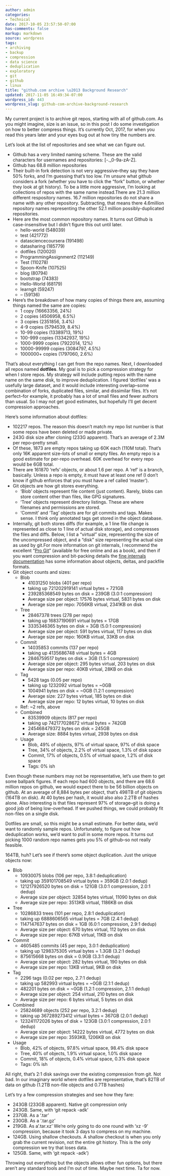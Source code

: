 ```yaml
---
author: admin
categories:
- Technical
date: 2017-10-05 23:57:50-07:00
has-comments: false
markup: markdown
source: wordpress
tags:
- archiving
- backup
- compression
- data science
- deduplication
- exploratory
- git
- github
- linux
title: "github.com archive \u2013 Background Research"
updated: 2017-11-05 16:49:34-07:00
wordpress_id: 443
wordpress_slug: github-com-archive-background-research
---
```

My current project is to archive git repos, starting with all of github.com. As you might imagine, size is an issue, so in this post I do some investigation on how to better compress things. It’s currently Oct, 2017, for when you read this years later and your eyes bug out at how tiny the numbers are.

Let’s look at the list of repositories and see what we can figure out.

-   Github has a very limited naming scheme. These are the valid characters for usernames and repositories: \[-.\_0-9a-zA-Z\].
-   Github has 68.8 million repositories
-   Their built-in fork detection is not very aggressive–they say they have 50% forks, and I’m guessing that’s too low. I’m unsure what github considers a fork (whether you have to click the “fork” button, or whether they look at git history). To be a little more aggressive, I’m looking at collections of repos with the same name instead.There are 21.3 million different respository names. 16.7 million repositories do not share a name with any other repository. Subtracting, that means there 4.6million repository names representing the other 52.1 million possibly-duplicated repositories.
-   Here are the most common repository names. It turns out Github is case-insensitive but I didn’t figure this out until later.
    -   hello-world (548039)
    -   test (421772)
    -   datasciencecoursera (191498)
    -   datasharing (185779)
    -   dotfiles (120020)
    -   ProgrammingAssignment2 (112149)
    -   Test (110278)
    -   Spoon-Knife (107525)
    -   blog (80794)
    -   bootstrap (74383)
    -   Hello-World (68179)
    -   learngit (59247)
    -   – (59136)
-   Here’s the breakdown of how many copies of things there are, assuming things named the same are copies:
    -   1 copy (16663356, 24%)
    -   2 copies (4506958, 6.5%)
    -   3 copies (2351856, 3.4%)
    -   4-9 copies (5794539, 8.4%)
    -   10-99 copies (13389713, 19%)
    -   100-999 copies (13342937, 19%)
    -   1000-9999 copies (7922014, 12%)
    -   10000-99999 copies (3084797, 4.5%)
    -   1000000+ copies (1797060, 2.6%)

That’s about everything I can get from the repo names. Next, I downloaded all repos named **dotfiles**. My goal is to pick a compression strategy for when I store repos. My strategy will include putting repos with the name name on the same disk, to improve deduplication. I figured ‘dotfiles’ was a usefully large dataset, and it would include interesting overlap–some combination of forks, duplicated files, similar, and dissimilar files. It’s not perfect–for example, it probably has a lot of small files and fewer authors than usual. So I may not get good estimates, but hopefully I’ll get decent compression approaches.

Here’s some information about dotfiles:

-   102217 repos. The reason this doesn’t match my repo list number is that some repos have been deleted or made private.
-   243G disk size after cloning (233G apparent). That’s an average of 2.3M per repo–pretty small.
-   Of these, 1873 are empty repos taking up 60K each (110M total). That’s only 16K apparent size–lots of small or empty files. An empty repo is a good estimate for per-repo overhead. 60K overhead for every repo would be 6GB total.
-   There are 161870 ‘refs’ objects, or about 1.6 per repo. A ‘ref’ is a branch, basically. Unless a repo is empty, it must have at least one ref (I don’t know if github enforces that you must have a ref called ‘master’).
-   Git objects are how git stores everything.
    -   ‘Blob’ objects represent file content (just content). Rarely, blobs can store content other than files, like GPG signatures.
    -   ‘Tree’ objects represent directory listings. These are where filenames and permissions are stored.
    -   ‘Commit’ and ‘Tag’ objects are for git commits and tags. Makes sense. I think only annotated tags get stored in the object database.
-   Internally, git both stores diffs (for example, a 1 line file change is represented as close to 1 line of actual disk storage), and compresses the files and diffs. Below, I list a “virtual” size, representing the size of the uncompressed object, and a “disk” size representing the actual size as used by git.For more information on git internals, I recommend the excellent “[Pro Git](https://git-scm.com/book/en/v2/)” (available for free online and as a book), and then if you want compression and bit-packing details the [fine internals documentation](https://github.com/git/git/tree/master/Documentation/technical) has some information about objects, deltas, and packfile formats.
-   Git object counts and sizes:
    -   Blob
        -   41031250 blobs (401 per repo)
        -   taking up 721202919141 virtual bytes = 721GB
        -   239285368549 bytes on disk = 239GB (3.0:1 compression)
        -   Average size per object: 17576 bytes virtual, 5831 bytes on disk
        -   Average size per repo: 7056KB virtual, 2341KB on disk
    -   Tree
        -   28467378 trees (278 per repo)
        -   taking up 16837190691 virtual bytes = 17GB
        -   3335346365 bytes on disk = 3GB (5.0:1 compression)
        -   Average size per object: 591 bytes virtual, 117 bytes on disk
        -   Average size per repo: 160KB virtual, 33KB on disk
    -   Commit
        -   14035853 commits (137 per repo)
        -   taking up 4135686748 virtual bytes = 4GB
        -   2846759517 bytes on disk = 3GB (1.5:1 compression)
        -   Average size per object: 295 bytes virtual, 203 bytes on disk
        -   Average size per repo: 40KB virtual, 28KB on disk
    -   Tag
        -   5428 tags (0.05 per repo)
        -   taking up 1232092 virtual bytes = ~0GB
        -   1004941 bytes on disk = ~0GB (1.2:1 compression)
        -   Average size: 227 bytes virtual, 185 bytes on disk
        -   Average size per repo: 12 bytes virtual, 10 bytes on disk
    -   Ref: ~2 refs, above
    -   Combined
        -   83539909 objects (817 per repo)
        -   taking up 742177028672 virtual bytes = 742GB
        -   245468479372 bytes on disk = 245GB
        -   Average size: 8884 bytes virtual, 2938 bytes on disk
    -   Usage
        -   Blob, 49% of objects, 97% of virtual space, 97% of disk space
        -   Tree, 34% of objects, 2.2% of virtual space, 1.3% of disk space
        -   Commit, 17% of objects, 0.5% of virtual space, 1.2% of disk space
        -   Tags: 0% ish

Even though these numbers may not be representative, let’s use them to get some ballpark figures. If each repo had 600 objects, and there are 68.6 million repos on github, we would expect there to be 56 billion objects on github. At an average of 8,884 bytes per object, that’s 498TB of git objects (164TB on disk). At 40 bytes per hash, it would also also 2.2TB of hashes alone. Also interesting is that files represent 97% of storage–git is doing a good job of being low-overhead. If we pushed things, we could probably fit non-files on a single disk.

Dotfiles are small, so this might be a small estimate. For better data, we’d want to randomly sample repos. Unfortunately, to figure out how deduplication works, we’d want to pull in some more repos. It turns out picking 1000 random repo names gets you 5% of github–so not really feasible.

164TB, huh? Let’s see if there’s some object duplication. Just the unique objects now:

-   Blob
    -   10930075 blobs (106 per repo, 3.8:1 deduplication)
    -   taking up 359101708549 virtual bytes = 359GB (2.0:1 dedup)
    -   121217926520 bytes on disk = 121GB (3.0:1 compression, 2.0:1 dedup)
    -   Average size per object: 32854 bytes virtual, 11090 bytes on disk
    -   Average size per repo: 3513KB virtual, 1186KB on disk
-   Tree
    -   10286833 trees (101 per repo, 2.8:1 deduplication)
    -   taking up 6888606565 virtual bytes = 7GB (2.4:1 dedup)
    -   1147147637 bytes on disk = 1GB (6.0:1 compression, 2.9:1 dedup)
    -   Average size per object: 670 bytes virtual, 112 bytes on disk
    -   Average size per repo: 67KB virtual, 11KB on disk
-   Commit
    -   4605485 commits (45 per repo, 3.0:1 deduplication)
    -   taking up 1298375305 virtual bytes = 1.3GB (3.2:1 dedup)
    -   875615668 bytes on disk = 0.9GB (3.3:1 dedup)
    -   Average size per object: 282 bytes virtual, 190 bytes on disk
    -   Average size per repo: 13KB virtual, 9KB on disk
-   Tag
    -   2296 tags (0.02 per repo, 2.7:1 dedup)
    -   taking up 582993 virtual bytes = ~0GB (2.1:1 dedup)
    -   482201 bytes on disk = ~0GB (1.2:1 compression, 2.1:1 dedup)
    -   Average size per object: 254 virtual, 210 bytes on disk
    -   Average size per repo: 6 bytes virtual, 5 bytes on disk
-   Combined
    -   25824689 objects (252 per repo, 3.2:1 dedup)
    -   taking up 367289273412 virtual bytes = 367GB (2.0:1 dedup)
    -   123241172026 bytes of disk = 123GB (3.0:1 compression, 2.0:1 dedup)
    -   Average size per object: 14222 bytes virtual, 4772 bytes on disk
    -   Average size per repo: 3593KB, 1206KB on disk
-   Usage
    -   Blob, 42% of objects, 97.8% virtual space, 98.4% disk space
    -   Tree, 40% of objects, 1.9% virtual space, 1.0% disk space
    -   Commit, 18% of objects, 0.4% virtual space, 0.3% disk space
    -   Tags: 0% ish

All right, that’s 2:1 disk savings over the existing compression from git. Not bad. In our imaginary world where dotfiles are representative, that’s 82TB of data on github (1.2TB non-file objects and 0.7TB hashes)

Let’s try a few compression strategies and see how they fare:

-   243GB (233GB apparent). Native git compression only
-   243GB. Same, with ‘git repack -adk’
-   237GB. As a ‘.tar’
-   230GB. As a ‘.tar.gz’
-   219GB. As a’.tar.xz’ We’re only going to do one round with ‘xz -9’ compression, because it took 3 days to compress on my machine.
-   124GB. Using shallow checkouts. A shallow checkout is when you only grab the current revision, not the entire git history. This is the only compression we try that loses data.
-   125GB. Same, with ‘git repack -adk’)

Throwing out everything but the objects allows other fun options, but there aren’t any standard tools and I’m out of time. Maybe next time. Ta for now.
